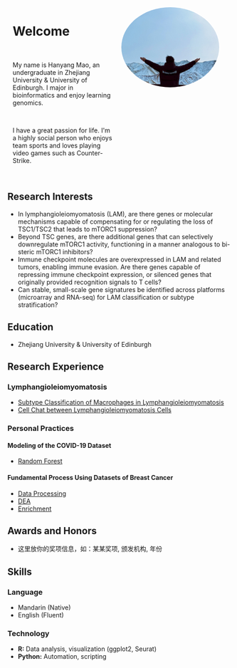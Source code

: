 <div style="display: flex; justify-content: space-between; align-items: flex-start;">
    <div style="flex: 1; max-width: 70%;">
        <h1>Welcome</h1>
        <p>My name is Hanyang Mao, an undergraduate in Zhejiang University & University of Edinburgh. I major in bioinformatics and enjoy learning genomics.</p>
        <p>I have a great passion for life. I'm a highly social person who enjoys team sports and loves playing video games such as Counter-Strike.</p>
    </div>
    <div style="flex: 0 0 220px; margin-right: 30px;">
        <img src="My_Photo.jpg" alt="个人标签" style="width: 257px; height: 180px; border-radius: 50%; border: 2px solid #fff; object-fit: cover;">
    </div>
</div>

<h2 id="research-interests">Research Interests</h2>
<ul>
  <li>In lymphangioleiomyomatosis (LAM), are there genes or molecular mechanisms capable of compensating for or regulating the loss of TSC1/TSC2 that leads to mTORC1 suppression?</li>
  <li>Beyond TSC genes, are there additional genes that can selectively downregulate mTORC1 activity, functioning in a manner analogous to bi-steric mTORC1 inhibitors?</li>
  <li>Immune checkpoint molecules are overexpressed in LAM and related tumors, enabling immune evasion. Are there genes capable of repressing immune checkpoint expression, or silenced genes that originally provided recognition signals to T cells?</li>
  <li>Can stable, small-scale gene signatures be identified across platforms (microarray and RNA-seq) for LAM classification or subtype stratification?</li>
</ul>

<h2 id="education">Education</h2>
<ul>
  <li>Zhejiang University & University of Edinburgh</li>
</ul>

<h2 id="research-experience">Research Experience</h2>
<h3>Lymphangioleiomyomatosis</h3>
<ul>
  <li><a href="URL_TO_YOUR_PROJECT_FOLDER">Subtype Classification of Macrophages in Lymphangioleiomyomatosis</a></li>
  <li><a href="URL_TO_YOUR_PROJECT_FOLDER">Cell Chat between Lymphangioleiomyomatosis Cells</a></li>
</ul>
<h3>Personal Practices</h3>
<h4>Modeling of the COVID-19 Dataset</h4>
<ul>
  <li><a href="URL_TO_YOUR_PROJECT_FILE/Random_Forest.R">Random Forest</a></li>
</ul>
<h4>Fundamental Process Using Datasets of Breast Cancer</h4>
<ul>
  <li><a href="URL_TO_YOUR_FILE/Data_Processing_Note1.rmd">Data Processing</a></li>
  <li><a href="URL_TO_YOUR_FILE/Differential_Expression_Analysis_Note1.Rmd">DEA</a></li>
  <li><a href="URL_TO_YOUR_FILE/Function_Note1.Rmd">Enrichment</a></li>
</ul>

<h2 id="awards-and-honors">Awards and Honors</h2>
<ul>
  <li>这里放你的奖项信息，如：某某奖项, 颁发机构, 年份</li>
</ul>

<h2 id="skills">Skills</h2>
<h3>Language</h3>
<ul>
  <li>Mandarin (Native)</li>
  <li>English (Fluent)</li>
</ul>
<h3>Technology</h3>
<ul>
  <li><strong>R:</strong> Data analysis, visualization (ggplot2, Seurat)</li>
  <li><strong>Python:</strong> Automation, scripting</li>
</ul>